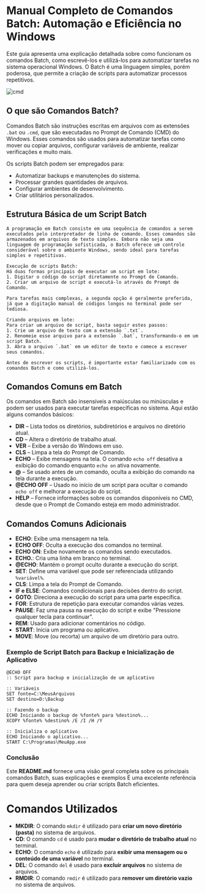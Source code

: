 # __Manual Completo de Comandos Batch: Automação e Eficiência no Windows__  

Este guia apresenta uma explicação detalhada sobre como funcionam os comandos Batch, como escrevê-los e utilizá-los para automatizar tarefas no sistema operacional Windows. O Batch é uma linguagem simples, porém poderosa, que permite a criação de scripts para automatizar processos repetitivos.

![cmd](https://purainfo.com.br/wp-content/uploads/2018/05/CMDart.png)
## O que são Comandos Batch?

Comandos Batch são instruções escritas em arquivos com as extensões `.bat` ou `.cmd`, que são executadas no Prompt de Comando (CMD) do Windows. Esses comandos são usados para automatizar tarefas como mover ou copiar arquivos, configurar variáveis de ambiente, realizar verificações e muito mais.

Os scripts Batch podem ser empregados para:

- Automatizar backups e manutenções do sistema.
- Processar grandes quantidades de arquivos.
- Configurar ambientes de desenvolvimento.
- Criar utilitários personalizados.

## Estrutura Básica de um Script Batch

```Batch
A programação em Batch consiste em uma sequência de comandos a serem executados pelo interpretador de linha de comando. Esses comandos são armazenados em arquivos de texto simples. Embora não seja uma linguagem de programação sofisticada, o Batch oferece um controle considerável sobre o ambiente Windows, sendo ideal para tarefas simples e repetitivas.

Execução de scripts Batch:
Há duas formas principais de executar um script em lote:
1. Digitar o código do script diretamente no Prompt de Comando.
2. Criar um arquivo de script e executá-lo através do Prompt de Comando.

Para tarefas mais complexas, a segunda opção é geralmente preferida, já que a digitação manual de códigos longos no terminal pode ser tediosa.

Criando arquivos em lote:
Para criar um arquivo de script, basta seguir estes passos:
1. Crie um arquivo de texto com a extensão `.txt`.
2. Renomeie esse arquivo para a extensão `.bat`, transformando-o em um script Batch.
3. Abra o arquivo `.bat` em um editor de texto e comece a escrever seus comandos.

Antes de escrever os scripts, é importante estar familiarizado com os comandos Batch e como utilizá-los.
```

## Comandos Comuns em Batch

Os comandos em Batch são insensíveis a maiúsculas ou minúsculas e podem ser usados para executar tarefas específicas no sistema. Aqui estão alguns comandos básicos:

- **DIR** – Lista todos os diretórios, subdiretórios e arquivos no diretório atual.
- **CD** – Altera o diretório de trabalho atual.
- **VER** – Exibe a versão do Windows em uso.
- **CLS** – Limpa a tela do Prompt de Comando.
- **ECHO** – Exibe mensagens na tela. O comando `echo off` desativa a exibição do comando enquanto `echo on` ativa novamente.
- **@** – Se usado antes de um comando, oculta a exibição do comando na tela durante a execução.
- **@ECHO OFF** – Usado no início de um script para ocultar o comando `echo off` e melhorar a execução do script.
- **HELP** – Fornece informações sobre os comandos disponíveis no CMD, desde que o Prompt de Comando esteja em modo administrador.

## Comandos Comuns Adicionais

- **ECHO**: Exibe uma mensagem na tela.
- **ECHO OFF**: Oculta a execução dos comandos no terminal.
- **ECHO ON**: Exibe novamente os comandos sendo executados.
- **ECHO.**: Cria uma linha em branco no terminal.
- **@ECHO**: Mantém o prompt oculto durante a execução do script.
- **SET**: Define uma variável que pode ser referenciada utilizando `%variável%`.
- **CLS**: Limpa a tela do Prompt de Comando.
- **IF e ELSE**: Comandos condicionais para decisões dentro do script.
- **GOTO**: Direciona a execução do script para uma parte específica.
- **FOR**: Estrutura de repetição para executar comandos várias vezes.
- **PAUSE**: Faz uma pausa na execução do script e exibe "Pressione qualquer tecla para continuar".
- **REM**: Usado para adicionar comentários no código.
- **START**: Inicia um programa ou aplicativo.
- **MOVE**: Move (ou recorta) um arquivo de um diretório para outro.

### Exemplo de Script Batch para Backup e Inicialização de Aplicativo

```batch
@ECHO OFF
:: Script para backup e inicialização de um aplicativo

:: Variáveis
SET fonte=C:\MeusArquivos
SET destino=D:\Backup

:: Fazendo o backup
ECHO Iniciando o backup de %fonte% para %destino%...
XCOPY %fonte% %destino% /E /I /H /Y

:: Inicializa o aplicativo
ECHO Iniciando o aplicativo...
START C:\Programas\MeuApp.exe
```

### Conclusão

Este **README.md** fornece uma visão geral completa sobre os principais comandos Batch, suas explicações e exemplos É uma excelente referência para quem deseja aprender ou criar scripts Batch eficientes. 

# Comandos Utilizados
- **MKDIR**: O comando `mkdir` é utilizado para **criar um novo diretório (pasta)** no sistema de arquivos.
- **CD**: O comando `cd` é usado para **mudar o diretório de trabalho atual** no terminal.
- **ECHO**: O comando `echo` é utilizado para **exibir uma mensagem ou o conteúdo de uma variável** no terminal.
- **DEL**: O comando `del` é usado para **excluir arquivos** no sistema de arquivos.
- **RMDIR**: O comando `rmdir` é utilizado para **remover um diretório vazio** no sistema de arquivos.

